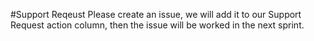 #Support Reqeust
Please create an issue, we will add it to our Support Request action column, then the issue will be worked in the next sprint.
